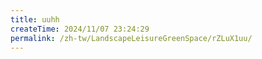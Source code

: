 ```yaml
---
title: uuhh
createTime: 2024/11/07 23:24:29
permalink: /zh-tw/LandscapeLeisureGreenSpace/rZLuX1uu/
---
```

